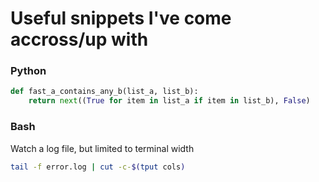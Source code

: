 # Useful snippets I've come accross/up with

### Python
```python
def fast_a_contains_any_b(list_a, list_b):
    return next((True for item in list_a if item in list_b), False)
```

### Bash
Watch a log file, but limited to terminal width
```bash
tail -f error.log | cut -c-$(tput cols)
```
